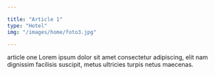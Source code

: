 ```yaml
---

title: "Article 1"
type: "Hotel"
img: "/images/home/foto3.jpg"

---
```

article one   Lorem ipsum dolor sit amet consectetur adipiscing, elit nam dignissim facilisis suscipit, metus ultricies turpis netus maecenas. 
